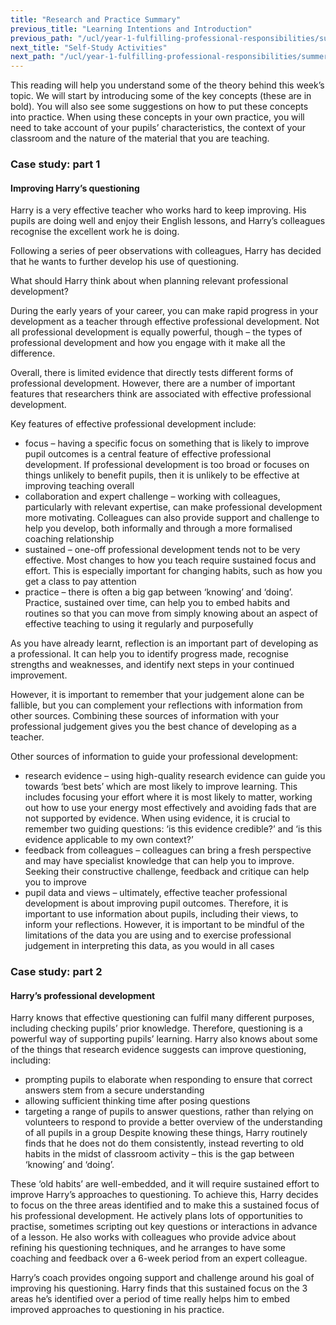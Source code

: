 ```yaml
---
title: "Research and Practice Summary"
previous_title: "Learning Intentions and Introduction"
previous_path: "/ucl/year-1-fulfilling-professional-responsibilities/summer-week-6-ect-learning-intentions-and-introduction"
next_title: "Self-Study Activities"
next_path: "/ucl/year-1-fulfilling-professional-responsibilities/summer-week-6-ect-self-study-activities"
---
```



This reading will help you understand some of the theory behind this week’s topic. We will start by introducing some of the key concepts (these are in bold). You will also see some suggestions on how to put these concepts into practice. When using these concepts in your own practice, you will need to take account of your pupils’ characteristics, the context of your classroom and the nature of the material that you are teaching.



### Case study: part 1

#### Improving Harry’s questioning
Harry is a very effective teacher who works hard to keep improving. His pupils are
doing well and enjoy their English lessons, and Harry’s colleagues recognise the
excellent work he is doing.

Following a series of peer observations with colleagues, Harry has decided that he wants to further develop his use of questioning.

What should Harry think about when planning relevant professional development?


During the early years of your career, you can make rapid progress in your development as a teacher through effective professional development. Not all professional development is equally powerful, though – the types of professional development and how you engage with it make all the difference.

Overall, there is limited evidence that directly tests different forms of professional development. However, there are a number of important features that researchers think are associated with effective professional development.

Key features of effective professional development include:

- focus – having a specific focus on something that is likely to improve pupil outcomes is a central feature of effective professional development. If professional development is too broad or focuses on things unlikely to benefit pupils, then it is unlikely to be effective at improving teaching overall
- collaboration and expert challenge – working with colleagues, particularly with relevant expertise, can make professional development more motivating. Colleagues can also provide support and challenge to help you develop, both informally and through a more formalised coaching relationship
- sustained – one-off professional development tends not to be very effective. Most changes to how you teach require sustained focus and effort. This is especially important for changing habits, such as how you get a class to pay attention
- practice – there is often a big gap between ‘knowing’ and ‘doing’. Practice, sustained over time, can help you to embed habits and routines so that you can move from simply knowing about an aspect of effective teaching to using it regularly and purposefully

As you have already learnt, reflection is an important part of developing as a professional. It can help you to identify progress made, recognise strengths and weaknesses, and identify next steps in your continued improvement.

However, it is important to remember that your judgement alone can be fallible, but you can complement your reflections with information from other sources. Combining these sources of information with your professional judgement gives you the best chance of developing as a teacher.

Other sources of information to guide your professional development:

- research evidence – using high-quality research evidence can guide you towards ‘best bets’ which are most likely to improve learning. This includes focusing your effort where it is most likely to matter, working out how to use your energy most effectively and avoiding fads that are not supported by evidence. When using evidence, it is crucial to remember two guiding questions: ‘is this evidence credible?’ and ‘is this evidence applicable to my own context?’
- feedback from colleagues – colleagues can bring a fresh perspective and may have specialist knowledge that can help you to improve. Seeking their constructive challenge, feedback and critique can help you to improve
- pupil data and views – ultimately, effective teacher professional development is about improving pupil outcomes. Therefore, it is important to use information about pupils, including their views, to inform your reflections. However, it is important to be mindful of the limitations of the data you are using and to exercise professional judgement in interpreting this data, as you would in all cases



### Case study: part 2

#### Harry’s professional development
Harry knows that effective questioning can fulfil many different purposes, including
checking pupils’ prior knowledge. Therefore, questioning is a powerful way of supporting
pupils’ learning. Harry also knows about some of the things that research evidence
suggests can improve questioning, including:
- prompting pupils to elaborate when responding to ensure that correct answers stem from a secure understanding 
- allowing sufficient thinking time after posing questions
- targeting a range of pupils to answer questions, rather than relying on volunteers to respond to provide a better overview of the understanding of all pupils in a group
Despite knowing these things, Harry routinely finds that he does not do them consistently,
instead reverting to old habits in the midst of classroom activity – this is the
gap between ‘knowing’ and ‘doing’. 

These ‘old habits’ are well-embedded, and it will
require sustained effort to improve Harry’s approaches to questioning. To achieve
this, Harry decides to focus on the three areas identified and to make this a sustained
focus of his professional development. He actively plans lots of opportunities to
practise, sometimes scripting out key questions or interactions in advance of a lesson.
He also works with colleagues who provide advice about refining his questioning techniques,
and he arranges to have some coaching and feedback over a 6-week period from an expert
colleague. 

Harry’s coach provides ongoing support and challenge around his goal of
improving his questioning. Harry finds that this sustained focus on the 3 areas he’s
identified over a period of time really helps him to embed improved approaches to
questioning in his practice. 
